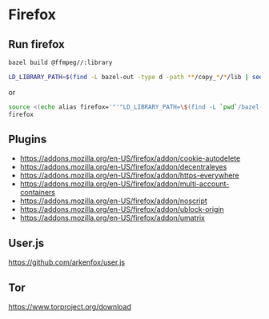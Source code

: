 # Firefox

## Run firefox
```sh
bazel build @ffmpeg//:library
```

```sh
LD_LIBRARY_PATH=$(find -L bazel-out -type d -path **/copy_*/*/lib | sed -e ':a;N;$!ba;s|\n|:|g') firefox
```
or
```sh
source <(echo alias firefox='"'"LD_LIBRARY_PATH=\$(find -L `pwd`/bazel-out -type d -path **/copy_*/*/lib | sed -e ':a;N;\$!ba;s|\n|:|g') /usr/bin/firefox"'"')
firefox
```

## Plugins
* https://addons.mozilla.org/en-US/firefox/addon/cookie-autodelete
* https://addons.mozilla.org/en-US/firefox/addon/decentraleyes
* https://addons.mozilla.org/en-US/firefox/addon/https-everywhere
* https://addons.mozilla.org/en-US/firefox/addon/multi-account-containers
* https://addons.mozilla.org/en-US/firefox/addon/noscript
* https://addons.mozilla.org/en-US/firefox/addon/ublock-origin
* https://addons.mozilla.org/en-US/firefox/addon/umatrix

## User.js
https://github.com/arkenfox/user.js

## Tor
https://www.torproject.org/download
